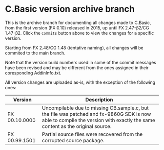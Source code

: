 # C.Basic version archive branch

This is the archive branch for documenting all changes made to C.Basic, from the first version (FX 0.10) released in 2015, up until FX 2.47-β2/CG 1.47-β2. Click the `Commits` button above to view the changes for a specific version.

Starting from FX 2.48/CG 1.48 (tentative naming), all changes will be commited to the main branch.

Note that the version build numbers used in some of the commit messages have been revised and may be different from the ones assigned in their coresponding AddinInfo.txt.

All version changes are uploaded as-is, with the exception of the following ones:

Version         | Description
---             | ---
FX 00.10.0000   | Uncompilable due to missing CB.sample.c, but the file was patched and fx-9860G SDK is now able to compile the version with exactly the same content as the original source.
FX 00.99.1501   | Partial source files were recovered from the corrupted source package.